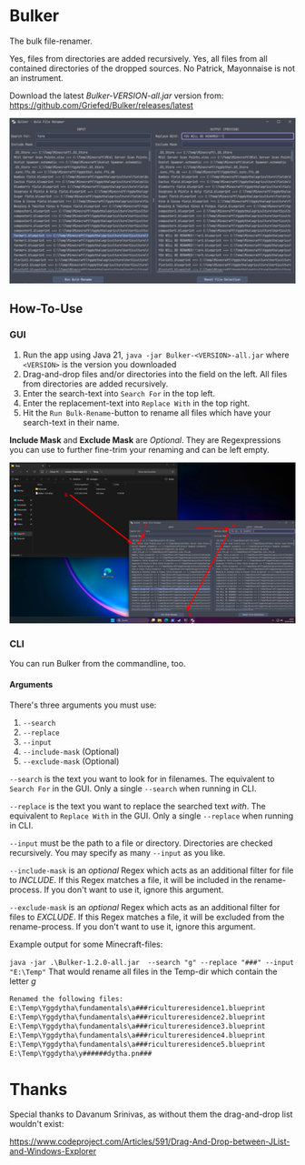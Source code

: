 # Bulker

The bulk file-renamer.

Yes, files from directories are added recursively. Yes, all files from all contained directories of the dropped sources.
No Patrick, Mayonnaise is not an instrument.

Download the latest *Bulker-VERSION-all.jar* version from: https://github.com/Griefed/Bulker/releases/latest

![screenshot.png](screenshot.png)

## How-To-Use

### GUI

1. Run the app using Java 21, `java -jar Bulker-<VERSION>-all.jar` where `<VERSION>` is the version you downloaded
2. Drag-and-drop files and/or directories into the field on the left. All files from directories are added recursively.
3. Enter the search-text into `Search For` in the top left.
4. Enter the replacement-text into `Replace With` in the top right.
5. Hit the `Run Bulk-Rename`-button to rename all files which have your search-text in their name.

**Include Mask** and **Exclude Mask** are *Optional*. They are Regexpressions you can use to further fine-trim your renaming and can be left empty. 

![how-to-use.png](how-to-use.png)

### CLI

You can run Bulker from the commandline, too.

#### Arguments

There's three arguments you must use:

1. `--search`
2. `--replace`
3. `--input`
4. `--include-mask` (Optional)
5. `--exclude-mask` (Optional)

`--search` is the text you want to look for in filenames. The equivalent to `Search For` in the GUI. Only a single `--search` when running in CLI.

`--replace` is the text you want to replace the searched text *with*. The equivalent to `Replace With` in the GUI. Only a single `--replace` when running in CLI.

`--input` must be the path to a file or directory. Directories are checked recursively. You may specify as many `--input` as you like.

`--include-mask` is an *optional* Regex which acts as an additional filter for file to *INCLUDE*. If this Regex matches a file, it will be included in the rename-process. If you don't want to use it, ignore this argument.

`--exclude-mask` is an *optional* Regex which acts as an additional filter for files to *EXCLUDE*. If this Regex matches a file, it will be excluded from the rename-process. If you don't want to use it, ignore this argument.

Example output for some Minecraft-files:

`java -jar .\Bulker-1.2.0-all.jar  --search "g" --replace "###" --input "E:\Temp"`
That would rename all files in the Temp-dir which contain the letter *g*

```
Renamed the following files:
E:\Temp\Yggdytha\fundamentals\a###ricultureresidence1.blueprint
E:\Temp\Yggdytha\fundamentals\a###ricultureresidence2.blueprint
E:\Temp\Yggdytha\fundamentals\a###ricultureresidence3.blueprint
E:\Temp\Yggdytha\fundamentals\a###ricultureresidence4.blueprint
E:\Temp\Yggdytha\fundamentals\a###ricultureresidence5.blueprint
E:\Temp\Yggdytha\y######dytha.pn###
```

# Thanks

Special thanks to Davanum Srinivas, as without them the drag-and-drop list wouldn't exist:

https://www.codeproject.com/Articles/591/Drag-And-Drop-between-JList-and-Windows-Explorer